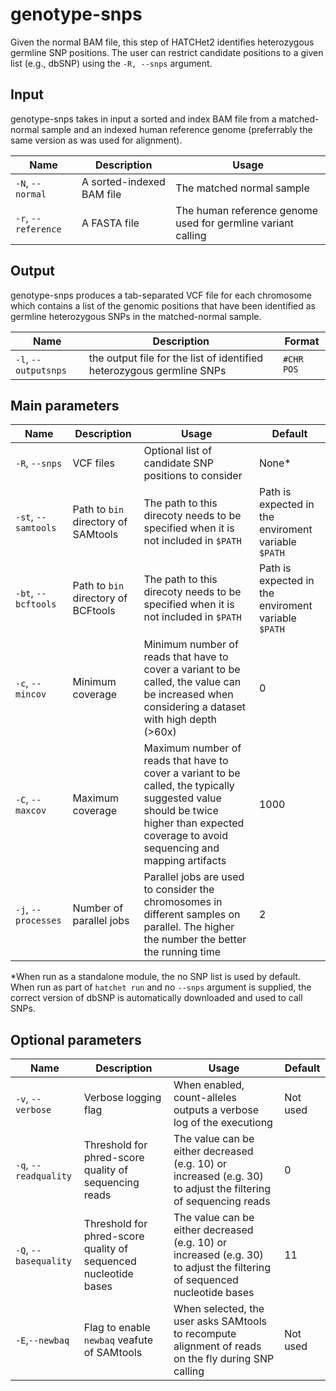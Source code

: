 # genotype-snps

Given the normal BAM file, this step of HATCHet2 identifies heterozygous germline SNP positions. The user can restrict candidate positions to a given list (e.g., dbSNP) using the `-R, --snps` argument.

## Input

genotype-snps takes in input a sorted and index BAM file from a matched-normal sample and an indexed human reference genome (preferrably the same version as was used for alignment).

| Name | Description | Usage |
|------|-------------|-------|
| `-N`, `--normal` | A sorted-indexed BAM file | The matched normal sample |
| `-r`, `--reference` | A FASTA file | The human reference genome used for germline variant calling |

## Output

genotype-snps produces a tab-separated VCF file for each chromosome which contains a list of the genomic positions that have been identified as germline heterozygous SNPs in the matched-normal sample.

| Name | Description | Format |
|------|-------------|--------|
| `-l`, `--outputsnps` | the output file for the list of identified heterozygous germline SNPs | `#CHR POS` |

## Main parameters

| Name | Description | Usage | Default |
|------|-------------|-------|---------|
| `-R`, `--snps` | VCF files | Optional list of candidate SNP positions to consider | None* |
| `-st`, `--samtools` | Path to `bin` directory of SAMtools | The path to this direcoty needs to be specified when it is not included in `$PATH` | Path is expected in the enviroment variable `$PATH` |
| `-bt`, `--bcftools` | Path to `bin` directory of BCFtools | The path to this direcoty needs to be specified when it is not included in `$PATH` | Path is expected in the enviroment variable `$PATH` |
| `-c`, `--mincov` | Minimum coverage | Minimum number of reads that have to cover a variant to be called, the value can be increased when considering a dataset with high depth (>60x) | 0 |
| `-C`, `--maxcov` | Maximum coverage | Maximum number of reads that have to cover a variant to be called, the typically suggested value should be twice higher than expected coverage to avoid sequencing and mapping artifacts | 1000 |
| `-j`, `--processes` | Number of parallel jobs | Parallel jobs are used to consider the chromosomes in different samples on parallel. The higher the number the better the running time | 2 |

*When run as a standalone module, the no SNP list is used by default. When run as part of `hatchet run` and no `--snps` argument is supplied, the correct version of dbSNP is automatically downloaded and used to call SNPs.

## Optional parameters

| Name | Description | Usage | Default |
|------|-------------|-------|---------|
| `-v`, `--verbose`  | Verbose logging flag | When enabled, count-alleles outputs a verbose log of the executiong | Not used |
| `-q`, `--readquality` | Threshold for phred-score quality of sequencing reads | The value can be either decreased (e.g. 10) or increased (e.g. 30) to adjust the filtering of sequencing reads | 0 |
| `-Q`, `--basequality` | Threshold for phred-score quality of sequenced nucleotide bases | The value can be either decreased (e.g. 10) or increased (e.g. 30) to adjust the filtering of sequenced nucleotide bases | 11 |
| `-E`,`--newbaq` | Flag to enable `newbaq` veafute of SAMtools | When selected, the user asks SAMtools to recompute alignment of reads on the fly during SNP calling | Not used |
